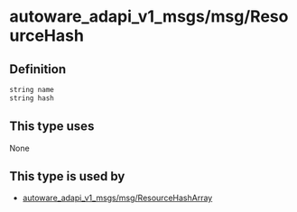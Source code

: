 <!-- This file is generated by a tool. Do not edit directly. -->

# autoware_adapi_v1_msgs/msg/ResourceHash

## Definition

```txt
string name
string hash
```

## This type uses

None

## This type is used by

- [autoware_adapi_v1_msgs/msg/ResourceHashArray](../../autoware_adapi_v1_msgs/msg/resource_hash_array.md)
